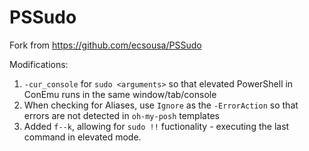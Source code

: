 # PSSudo

Fork from <https://github.com/ecsousa/PSSudo>

Modifications:
1. `-cur_console` for `sudo <arguments>` so that elevated PowerShell in ConEmu runs in the same window/tab/console
2. When checking for Aliases, use `Ignore` as the `-ErrorAction` so that errors are not detected in `oh-my-posh` templates
3. Added `f--k`, allowing for `sudo !!` fuctionality - executing the last command in elevated mode. 